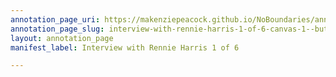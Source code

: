 ```yaml
---
annotation_page_uri: https://makenziepeacock.github.io/NoBoundaries/annotations/interview-with-rennie-harris-1-of-6-canvas-1--but-that-was-to-pay.json
annotation_page_slug: interview-with-rennie-harris-1-of-6-canvas-1--but-that-was-to-pay
layout: annotation_page
manifest_label: Interview with Rennie Harris 1 of 6

---
```

